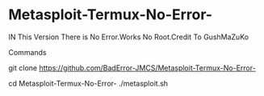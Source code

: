 # Metasploit-Termux-No-Error-
IN This Version There is No Error.Works No Root.Credit To GushMaZuKo

Commands 


git clone https://github.com/BadError-JMCS/Metasploit-Termux-No-Error-

cd Metasploit-Termux-No-Error-
./metasploit.sh
